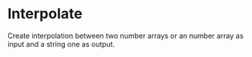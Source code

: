 # Interpolate

Create interpolation between two number arrays or an number array as input
and a string one as output.
